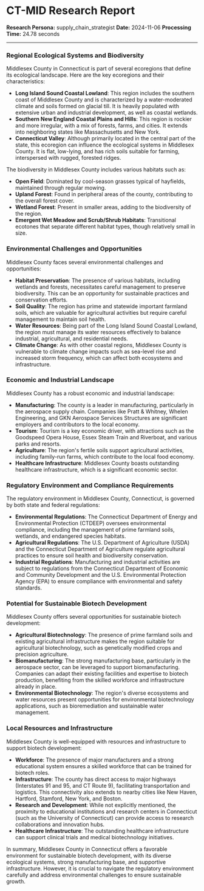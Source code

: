 # CT-MID Research Report

**Research Persona:** supply_chain_strategist
**Date:** 2024-11-06
**Processing Time:** 24.78 seconds

---

### Regional Ecological Systems and Biodiversity

Middlesex County in Connecticut is part of several ecoregions that define its ecological landscape. Here are the key ecoregions and their characteristics:

- **Long Island Sound Coastal Lowland**: This region includes the southern coast of Middlesex County and is characterized by a water-moderated climate and soils formed on glacial till. It is heavily populated with extensive urban and industrial development, as well as coastal wetlands.
- **Southern New England Coastal Plains and Hills**: This region is rockier and more irregular, with a mix of forests, farms, and cities. It extends into neighboring states like Massachusetts and New York.
- **Connecticut Valley**: Although primarily located in the central part of the state, this ecoregion can influence the ecological systems in Middlesex County. It is flat, low-lying, and has rich soils suitable for farming, interspersed with rugged, forested ridges.

The biodiversity in Middlesex County includes various habitats such as:
- **Open Field**: Dominated by cool-season grasses typical of hayfields, maintained through regular mowing.
- **Upland Forest**: Found in peripheral areas of the county, contributing to the overall forest cover.
- **Wetland Forest**: Present in smaller areas, adding to the biodiversity of the region.
- **Emergent Wet Meadow and Scrub/Shrub Habitats**: Transitional ecotones that separate different habitat types, though relatively small in size.

### Environmental Challenges and Opportunities

Middlesex County faces several environmental challenges and opportunities:

- **Habitat Preservation**: The presence of various habitats, including wetlands and forests, necessitates careful management to preserve biodiversity. This can be an opportunity for sustainable practices and conservation efforts.
- **Soil Quality**: The region has prime and statewide important farmland soils, which are valuable for agricultural activities but require careful management to maintain soil health.
- **Water Resources**: Being part of the Long Island Sound Coastal Lowland, the region must manage its water resources effectively to balance industrial, agricultural, and residential needs.
- **Climate Change**: As with other coastal regions, Middlesex County is vulnerable to climate change impacts such as sea-level rise and increased storm frequency, which can affect both ecosystems and infrastructure.

### Economic and Industrial Landscape

Middlesex County has a robust economic and industrial landscape:

- **Manufacturing**: The county is a leader in manufacturing, particularly in the aerospace supply chain. Companies like Pratt & Whitney, Whelen Engineering, and GKN Aerospace Services Structures are significant employers and contributors to the local economy.
- **Tourism**: Tourism is a key economic driver, with attractions such as the Goodspeed Opera House, Essex Steam Train and Riverboat, and various parks and resorts.
- **Agriculture**: The region's fertile soils support agricultural activities, including family-run farms, which contribute to the local food economy.
- **Healthcare Infrastructure**: Middlesex County boasts outstanding healthcare infrastructure, which is a significant economic sector.

### Regulatory Environment and Compliance Requirements

The regulatory environment in Middlesex County, Connecticut, is governed by both state and federal regulations:

- **Environmental Regulations**: The Connecticut Department of Energy and Environmental Protection (CTDEEP) oversees environmental compliance, including the management of prime farmland soils, wetlands, and endangered species habitats.
- **Agricultural Regulations**: The U.S. Department of Agriculture (USDA) and the Connecticut Department of Agriculture regulate agricultural practices to ensure soil health and biodiversity conservation.
- **Industrial Regulations**: Manufacturing and industrial activities are subject to regulations from the Connecticut Department of Economic and Community Development and the U.S. Environmental Protection Agency (EPA) to ensure compliance with environmental and safety standards.

### Potential for Sustainable Biotech Development

Middlesex County offers several opportunities for sustainable biotech development:

- **Agricultural Biotechnology**: The presence of prime farmland soils and existing agricultural infrastructure makes the region suitable for agricultural biotechnology, such as genetically modified crops and precision agriculture.
- **Biomanufacturing**: The strong manufacturing base, particularly in the aerospace sector, can be leveraged to support biomanufacturing. Companies can adapt their existing facilities and expertise to biotech production, benefiting from the skilled workforce and infrastructure already in place.
- **Environmental Biotechnology**: The region's diverse ecosystems and water resources present opportunities for environmental biotechnology applications, such as bioremediation and sustainable water management.

### Local Resources and Infrastructure

Middlesex County is well-equipped with resources and infrastructure to support biotech development:

- **Workforce**: The presence of major manufacturers and a strong educational system ensures a skilled workforce that can be trained for biotech roles.
- **Infrastructure**: The county has direct access to major highways (Interstates 91 and 95, and CT Route 9), facilitating transportation and logistics. This connectivity also extends to nearby cities like New Haven, Hartford, Stamford, New York, and Boston.
- **Research and Development**: While not explicitly mentioned, the proximity to educational institutions and research centers in Connecticut (such as the University of Connecticut) can provide access to research collaborations and innovation hubs.
- **Healthcare Infrastructure**: The outstanding healthcare infrastructure can support clinical trials and medical biotechnology initiatives.

In summary, Middlesex County in Connecticut offers a favorable environment for sustainable biotech development, with its diverse ecological systems, strong manufacturing base, and supportive infrastructure. However, it is crucial to navigate the regulatory environment carefully and address environmental challenges to ensure sustainable growth.